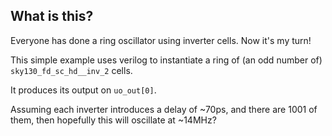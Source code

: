 <!---

This file is used to generate your project datasheet. Please fill in the information below and delete any unused
sections.

You can also include images in this folder and reference them in the markdown. Each image must be less than
512 kb in size, and the combined size of all images must be less than 1 MB.
-->

## What is this?

Everyone has done a ring oscillator using inverter cells. Now it's my turn!

This simple example uses verilog to instantiate a ring of (an odd number of) `sky130_fd_sc_hd__inv_2` cells.

It produces its output on `uo_out[0]`.

Assuming each inverter introduces a delay of ~70ps, and there are 1001 of them, then hopefully this will oscillate at ~14MHz?
